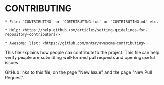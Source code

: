 # CONTRIBUTING

    * File: `CONTRIBUTING` or `CONTRIBUTING.txt` or `CONTRIBUTING.md` etc.

    * Help: <https://help.github.com/articles/setting-guidelines-for-repository-contributors/>

    * Awesome: list: <https://github.com/mntnr/awesome-contributing>

This file explains how people can contribute to the project. This file can help verify people are submitting well-formed pull requests and opening useful issues.

GitHub links to this file, on the page "New Issue" and the page "New Pull Request".
